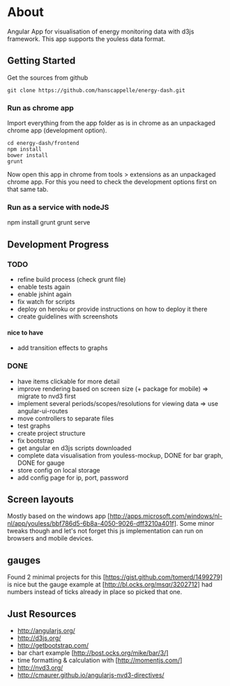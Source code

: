 # About

Angular App for visualisation of energy monitoring data with d3js framework. This app supports the youless data format.

## Getting Started

Get the sources from github

    git clone https://github.com/hanscappelle/energy-dash.git

### Run as chrome app

Import everything from the app folder as is in chrome as an unpackaged chrome app (development option).

    cd energy-dash/frontend
    npm install
    bower install
    grunt

Now open this app in chrome from tools > extensions as an unpackaged chrome app. For this you need to check the
development options first on that same tab.

### Run as a service with nodeJS

   npm install
   grunt
   grunt serve

## Development Progress

### TODO

* refine build process (check grunt file)
* enable tests again
* enable jshint again
* fix watch for scripts
* deploy on heroku or provide instructions on how to deploy it there
* create guidelines with screenshots

#### nice to have

* add transition effects to graphs

### DONE

* have items clickable for more detail
* improve rendering based on screen size (+ package for mobile) => migrate to nvd3 first
* implement several periods/scopes/resolutions for viewing data => use angular-ui-routes
* move controllers to separate files
* test graphs
* create project structure
* fix bootstrap
* get angular en d3js scripts downloaded
* complete data visualisation from youless-mockup, DONE for bar graph, DONE for gauge
* store config on local storage
* add config page for ip, port, password

## Screen layouts

Mostly based on the windows app [http://apps.microsoft.com/windows/nl-nl/app/youless/bbf786d5-6b8a-4050-9026-dff3210a401f].
Some minor tweaks though and let's not forget this js implementation can run on browsers and mobile devices.

## gauges

Found 2 minimal projects for this [https://gist.github.com/tomerd/1499279] is nice
but the gauge example at [http://bl.ocks.org/msqr/3202712] had numbers instead of ticks already in place so picked that one.

## Just Resources

* http://angularjs.org/
* http://d3js.org/
* http://getbootstrap.com/
* bar chart example [http://bost.ocks.org/mike/bar/3/]
* time formatting & calculation with [http://momentjs.com/]
* http://nvd3.org/
* http://cmaurer.github.io/angularjs-nvd3-directives/


